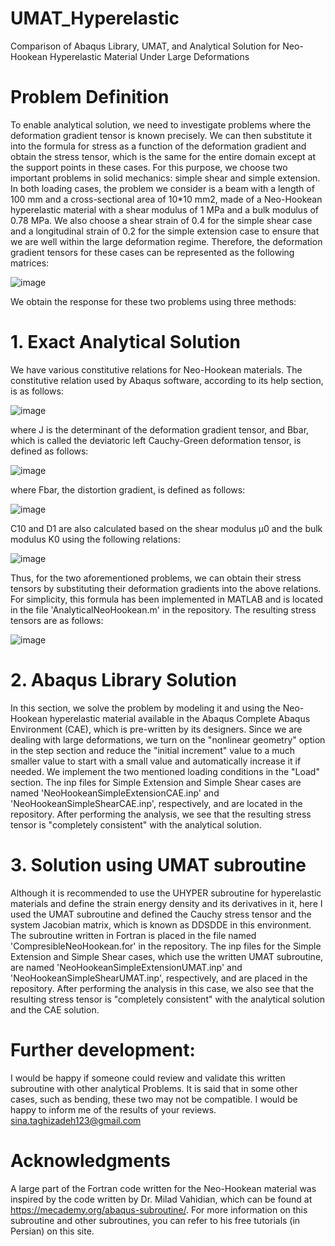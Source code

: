 # UMAT_Hyperelastic
Comparison of Abaqus Library, UMAT, and Analytical Solution for Neo-Hookean Hyperelastic Material Under Large Deformations
# Problem Definition
To enable analytical solution, we need to investigate problems where the deformation gradient tensor is known precisely. We can then substitute it into the formula for stress as a function of the deformation gradient and obtain the stress tensor, which is the same for the entire domain except at the support points in these cases. For this purpose, we choose two important problems in solid mechanics: simple shear and simple extension.
In both loading cases, the problem we consider is a beam with a length of 100 mm and a cross-sectional area of 10*10 mm2, made of a Neo-Hookean hyperelastic material with a shear modulus of 1 MPa and a bulk modulus of 0.78 MPa. We also choose a shear strain of 0.4 for the simple shear case and a longitudinal strain of 0.2 for the simple extension case to ensure that we are well within the large deformation regime. Therefore, the deformation gradient tensors for these cases can be represented as the following matrices:

![image](https://github.com/Sina-Taghizadeh/UMAT_Hyperelastic/assets/162900845/44c52ada-9f91-4e18-b349-bd216daa06cd)

We obtain the response for these two problems using three methods:
# 1. Exact Analytical Solution
We have various constitutive relations for Neo-Hookean materials. The constitutive relation used by Abaqus software, according to its help section, is as follows:

![image](https://github.com/Sina-Taghizadeh/UMAT_Hyperelastic/assets/162900845/ec20dafe-5c9e-47cc-815c-c334d52fa304)

where J is the determinant of the deformation gradient tensor, and Bbar, which is called the deviatoric left Cauchy-Green deformation tensor, is defined as follows:

![image](https://github.com/Sina-Taghizadeh/UMAT_Hyperelastic/assets/162900845/aaac1a16-988d-46b3-9c8f-c9bf3b264eea)

where Fbar, the distortion gradient, is defined as follows:

![image](https://github.com/Sina-Taghizadeh/UMAT_Hyperelastic/assets/162900845/fa95f2ba-3c26-45ff-8fc4-99ef187c76e3)

C10 and D1 are also calculated based on the shear modulus μ0 and the bulk modulus K0 using the following relations:

![image](https://github.com/Sina-Taghizadeh/UMAT_Hyperelastic/assets/162900845/f892d19f-9d25-46e6-b8af-2c33fe34fcf4)

Thus, for the two aforementioned problems, we can obtain their stress tensors by substituting their deformation gradients into the above relations. For simplicity, this formula has been implemented in MATLAB and is located in the file 'AnalyticalNeoHookean.m' in the repository. The resulting stress tensors are as follows:

![image](https://github.com/Sina-Taghizadeh/UMAT_Hyperelastic/assets/162900845/b0495973-75b3-432d-9a4c-023533a08b04)

# 2. Abaqus Library Solution
In this section, we solve the problem by modeling it and using the Neo-Hookean hyperelastic material available in the Abaqus Complete Abaqus Environment (CAE), which is pre-written by its designers. Since we are dealing with large deformations, we turn on the "nonlinear geometry" option in the step section and reduce the "initial increment" value to a much smaller value to start with a small value and automatically increase it if needed. We implement the two mentioned loading conditions in the "Load" section. The inp files for Simple Extension and Simple Shear cases are named 'NeoHookeanSimpleExtensionCAE.inp' and 'NeoHookeanSimpleShearCAE.inp', respectively, and are located in the repository. After performing the analysis, we see that the resulting stress tensor is "completely consistent" with the analytical solution.

# 3. Solution using UMAT subroutine
Although it is recommended to use the UHYPER subroutine for hyperelastic materials and define the strain energy density and its derivatives in it, here I used the UMAT subroutine and defined the Cauchy stress tensor and the system Jacobian matrix, which is known as DDSDDE in this environment. The subroutine written in Fortran is placed in the file named 'CompresibleNeoHookean.for' in the repository. The inp files for the Simple Extension and Simple Shear cases, which use the written UMAT subroutine, are named 'NeoHookeanSimpleExtensionUMAT.inp' and 'NeoHookeanSimpleShearUMAT.inp', respectively, and are placed in the repository. After performing the analysis in this case, we also see that the resulting stress tensor is "completely consistent" with the analytical solution and the CAE solution.

# Further development:
I would be happy if someone could review and validate this written subroutine with other analytical Problems. It is said that in some other cases, such as bending, these two may not be compatible. I would be happy to inform me of the results of your reviews.
sina.taghizadeh123@gmail.com

# Acknowledgments
A large part of the Fortran code written for the Neo-Hookean material was inspired by the code written by Dr. Milad Vahidian, which can be found at https://mecademy.org/abaqus-subroutine/. For more information on this subroutine and other subroutines, you can refer to his free tutorials (in Persian) on this site.
